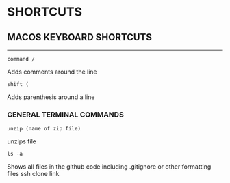 # SHORTCUTS

## MACOS KEYBOARD SHORTCUTS
-----
```
command / 
```
Adds comments around the line 

```
shift ( 
```
Adds parenthesis around a line

### GENERAL TERMINAL COMMANDS
```
unzip (name of zip file)
```
unzips file 

```
ls -a
```
Shows all files in the github code including .gitignore or other formatting files ssh clone link

